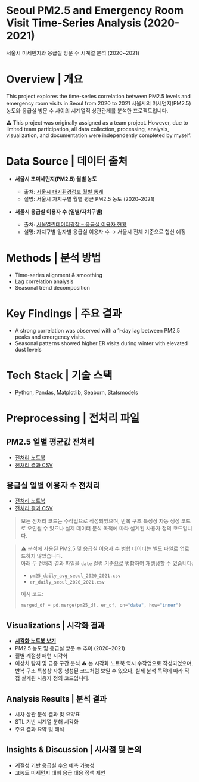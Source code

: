 # Seoul PM2.5 and Emergency Room Visit Time-Series Analysis (2020-2021)
서울시 미세먼지와 응급실 방문 수 시계열 분석 (2020~2021)

# Overview | 개요
This project explores the time-series correlation between PM2.5 levels and emergency room visits in Seoul from 2020 to 2021
서울시의 미세먼지(PM2.5) 농도와 응급실 방문 수 사이의 시계열적 상관관게를 분석한 프로젝트입니다.

⚠️ This project was originally assigned as a team project. However, due to limited team participation, all data collection, processing, analysis, visualization, and documentation were independently completed by myself.

# Data Source | 데이터 출처
- **서울시 초미세먼지(PM2.5) 월별 농도**
  - 출처: [서울시 대기환경정보 월별 통계](https://cleanair.seoul.go.kr/statistics/monthAverage)
  - 설명: 서울시 자치구별 월별 평균 PM2.5 농도 (2020–2021)

- **서울시 응급실 이용자 수 (일별/자치구별)**
  - 출처: [서울열린데이터광장 – 응급실 이용자 현황](https://data.seoul.go.kr/dataList/11035/S/2/datasetView.do)
  - 설명: 자치구별 일자별 응급실 이용자 수 → 서울시 전체 기준으로 합산 예정
    
# Methods | 분석 방법
- Time-series alignment & smoothing
- Lag correlation analysis
- Seasonal trend decomposition

# Key Findings | 주요 결과
- A strong correlation was observed with a 1-day lag between PM2.5 peaks and emergency visits.
- Seasonal patterns showed higher ER visits during winter with elevated dust levels

# Tech Stack | 기술 스택
- Python, Pandas, Matplotlib, Seaborn, Statsmodels

# Preprocessing | 전처리 파일

## PM2.5 일별 평균값 전처리

- [전처리 노트북](https://github.com/kde-devs/seoul_air_emergency_analysis/blob/main/pm25_daily_seoul_2020_2021.ipynb)  
- [전처리 결과 CSV](https://github.com/kde-devs/seoul_air_emergency_analysis/blob/main/pm25_daily_avg_seoul_2020_2021.csv)

## 응급실 일별 이용자 수 전처리

- [전처리 노트북](https://github.com/kde-devs/seoul_air_emergency_analysis/blob/main/er_daily_seoul_2020_2021.ipynb)  
- [전처리 결과 CSV](https://github.com/kde-devs/seoul_air_emergency_analysis/blob/main/er_daily_seoul_2020_2021.csv)

> 모든 전처리 코드는 수작업으로 작성되었으며, 반복 구조 특성상 자동 생성 코드로 오인될 수 있으나 실제 데이터 분석 목적에 따라 설계된 사용자 정의 코드입니다.

> ⚠️ 분석에 사용된 PM2.5 및 응급실 이용자 수 병합 데이터는 별도 파일로 업로드하지 않았습니다.  
> 아래 두 전처리 결과 파일을 `date` 컬럼 기준으로 병합하여 재생성할 수 있습니다:
>
> - `pm25_daily_avg_seoul_2020_2021.csv`  
> - `er_daily_seoul_2020_2021.csv`
>
> 예시 코드:
>
> ```python
> merged_df = pd.merge(pm25_df, er_df, on="date", how="inner")
> ```

## Visualizations | 시각화 결과
- **[시각화 노트북 보기](https://github.com/kde-devs/seoul_air_emergency_analysis/blob/main/visualize_pm25_er_seoul.ipynb)**
- PM2.5 농도 및 응급실 방문 수 추이 (2020–2021)  
- 월별 계절성 패턴 시각화  
- 이상치 탐지 및 급증 구간 분석
⚠️ 본 시각화 노트북 역시 수작업으로 작성되었으며, 반복 구조 특성상 자동 생성된 코드처럼 보일 수 있으나, 실제 분석 목적에 따라 직접 설계된 사용자 정의 코드입니다.

## Analysis Results | 분석 결과
- 시차 상관 분석 결과 및 요약표
- STL 기반 시계열 분해 시각화
- 주요 결과 요약 및 해석

## Insights & Discussion | 시사점 및 논의
- 계절성 기반 응급실 수요 예측 가능성
- 고농도 미세먼지 대비 응급 대응 정책 제언




